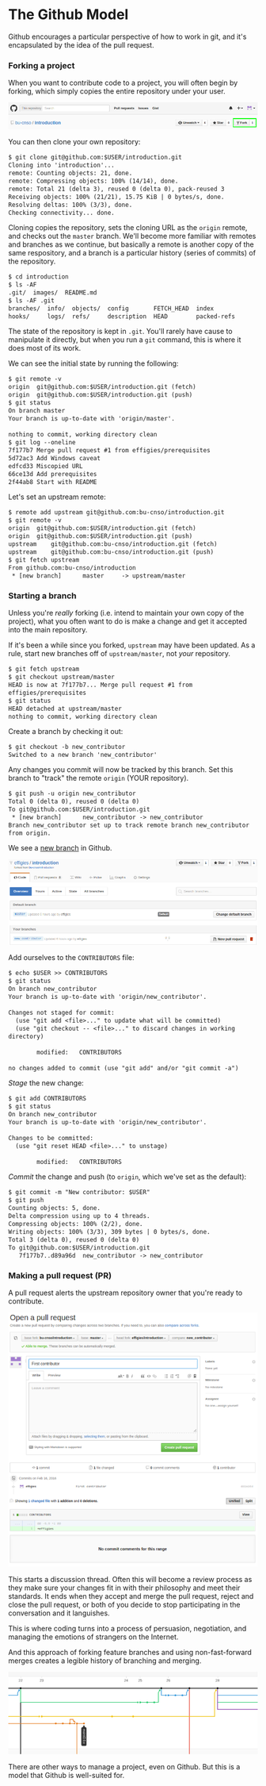 # The Github Model

Github encourages a particular perspective of how to work in git, and it's
encapsulated by the idea of the pull request.

### Forking a project

When you want to contribute code to a project, you will often begin by forking,
which simply copies the entire repository under your user.

![forking](images/fork.png)

You can then clone your own repository:

    $ git clone git@github.com:$USER/introduction.git
    Cloning into 'introduction'...
    remote: Counting objects: 21, done.
    remote: Compressing objects: 100% (14/14), done.
    remote: Total 21 (delta 3), reused 0 (delta 0), pack-reused 3
    Receiving objects: 100% (21/21), 15.75 KiB | 0 bytes/s, done.
    Resolving deltas: 100% (3/3), done.
    Checking connectivity... done.

Cloning copies the repository, sets the cloning URL as the `origin` remote, and
checks out the `master` branch. We'll become more familiar with remotes and
branches as we continue, but basically a remote is another copy of the same
respository, and a branch is a particular history (series of commits) of the
repository.

    $ cd introduction
    $ ls -AF
    .git/  images/  README.md
    $ ls -AF .git
    branches/  info/  objects/  config       FETCH_HEAD  index
    hooks/     logs/  refs/     description  HEAD        packed-refs

The state of the repository is kept in `.git`. You'll rarely have cause to
manipulate it directly, but when you run a `git` command, this is where it
does most of its work.

We can see the initial state by running the following:

    $ git remote -v
    origin  git@github.com:$USER/introduction.git (fetch)
    origin  git@github.com:$USER/introduction.git (push)
    $ git status
    On branch master
    Your branch is up-to-date with 'origin/master'.

    nothing to commit, working directory clean
    $ git log --oneline
    7f177b7 Merge pull request #1 from effigies/prerequisites
    5d72ac3 Add Windows caveat
    edfcd33 Miscopied URL
    66ce13d Add prerequisites
    2f44ab8 Start with README

Let's set an upstream remote:

    $ remote add upstream git@github.com:bu-cnso/introduction.git
    $ git remote -v
    origin  git@github.com:$USER/introduction.git (fetch)
    origin  git@github.com:$USER/introduction.git (push)
    upstream    git@github.com:bu-cnso/introduction.git (fetch)
    upstream    git@github.com:bu-cnso/introduction.git (push)
    $ git fetch upstream
    From github.com:bu-cnso/introduction
     * [new branch]      master     -> upstream/master

### Starting a branch

Unless you're *really* forking (i.e. intend to maintain your own copy of the
project), what you often want to do is make a change and get it accepted into
the main repository.

If it's been a while since you forked, `upstream` may have been updated. As a
rule, start new branches off of `upstream/master`, not *your* repository.

    $ git fetch upstream
    $ git checkout upstream/master
    HEAD is now at 7f177b7... Merge pull request #1 from effigies/prerequisites
    $ git status
    HEAD detached at upstream/master
    nothing to commit, working directory clean

Create a branch by checking it out:

    $ git checkout -b new_contributor
    Switched to a new branch 'new_contributor'

Any changes you commit will now be tracked by this branch. Set this branch to
"track" the remote `origin` (YOUR repository).

    $ git push -u origin new_contributor
    Total 0 (delta 0), reused 0 (delta 0)
    To git@github.com:$USER/introduction.git
     * [new branch]      new_contributor -> new_contributor
    Branch new_contributor set up to track remote branch new_contributor from origin.

We see a [new branch](../../branches) in Github.

![new branch](images/new_branch.png)

Add ourselves to the `CONTRIBUTORS` file:

    $ echo $USER >> CONTRIBUTORS
    $ git status
    On branch new_contributor
    Your branch is up-to-date with 'origin/new_contributor'.

    Changes not staged for commit:
      (use "git add <file>..." to update what will be committed)
      (use "git checkout -- <file>..." to discard changes in working directory)

            modified:   CONTRIBUTORS

    no changes added to commit (use "git add" and/or "git commit -a")

*Stage* the new change:

    $ git add CONTRIBUTORS
    $ git status
    On branch new_contributor
    Your branch is up-to-date with 'origin/new_contributor'.

    Changes to be committed:
      (use "git reset HEAD <file>..." to unstage)

            modified:   CONTRIBUTORS

*Commit* the change and push (to `origin`, which we've set as the default):

    $ git commit -m "New contributor: $USER"
    $ git push
    Counting objects: 5, done.
    Delta compression using up to 4 threads.
    Compressing objects: 100% (2/2), done.
    Writing objects: 100% (3/3), 309 bytes | 0 bytes/s, done.
    Total 3 (delta 0), reused 0 (delta 0)
    To git@github.com:$USER/introduction.git
       7f177b7..d89a96d  new_contributor -> new_contributor

### Making a pull request (PR)

A pull request alerts the upstream repository owner that you're ready to
contribute.

![New Pull Request](images/new_pr.png)

This starts a discussion thread. Often this will become a review process as
they make sure your changes fit in with their philosophy and meet their
standards. It ends when they accept and merge the pull request, reject and
close the pull request, or both of you decide to stop participating in the
conversation and it languishes.

This is where coding turns into a process of persuasion, negotiation, and
managing the emotions of strangers on the Internet.

And this approach of forking feature branches and using non-fast-forward
merges creates a legible history of branching and merging.

![Branchy network](images/branchy_network.png)

There are other ways to manage a project, even on Github. But this is a
model that Github is well-suited for.
